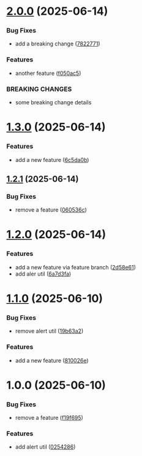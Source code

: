 # [2.0.0](https://github.com/LiubavaL/semantic-release-test/compare/v1.3.0...v2.0.0) (2025-06-14)


### Bug Fixes

* add a breaking change ([7822771](https://github.com/LiubavaL/semantic-release-test/commit/78227710786ce353d4846b67edd4be396bc778f4))


### Features

* another feature ([f050ac5](https://github.com/LiubavaL/semantic-release-test/commit/f050ac5ed2030c0550b3ee17fa684e6925737736))


### BREAKING CHANGES

* some breaking change details

# [1.3.0](https://github.com/LiubavaL/semantic-release-test/compare/v1.2.1...v1.3.0) (2025-06-14)


### Features

* add a new feature ([6c5da0b](https://github.com/LiubavaL/semantic-release-test/commit/6c5da0b3b8c7428b37dc9966da90056dd5c7d399))

## [1.2.1](https://github.com/LiubavaL/semantic-release-test/compare/v1.2.0...v1.2.1) (2025-06-14)


### Bug Fixes

* remove a feature ([060536c](https://github.com/LiubavaL/semantic-release-test/commit/060536cd99fe8db0e0bd48cff22b0d26de902e3e))

# [1.2.0](https://github.com/LiubavaL/semantic-release-test/compare/v1.1.0...v1.2.0) (2025-06-14)


### Features

* add a new feature via feature branch ([2d58e61](https://github.com/LiubavaL/semantic-release-test/commit/2d58e61e80e43296421157f9852a8bae9dd91193))
* add aler util ([6a7d3fa](https://github.com/LiubavaL/semantic-release-test/commit/6a7d3fa529a4b1f59e1c0b1384d86e5dd91cb618))

# [1.1.0](https://github.com/LiubavaL/semantic-release-test/compare/v1.0.0...v1.1.0) (2025-06-10)


### Bug Fixes

* remove alert util ([19b63a2](https://github.com/LiubavaL/semantic-release-test/commit/19b63a27996cc659d8a456957fda9c25b15177fe))


### Features

* add a new feature ([810026e](https://github.com/LiubavaL/semantic-release-test/commit/810026e6ba3fff70d9232da9409b6dc89cb792c2))

# 1.0.0 (2025-06-10)


### Bug Fixes

* remove a feature ([f19f695](https://github.com/LiubavaL/semantic-release-test/commit/f19f6950a61ea184c6887a5804aeb3b28d03625a))


### Features

* add alert util ([0254286](https://github.com/LiubavaL/semantic-release-test/commit/02542865350bfc12e10488866f02e1cad18748df))
